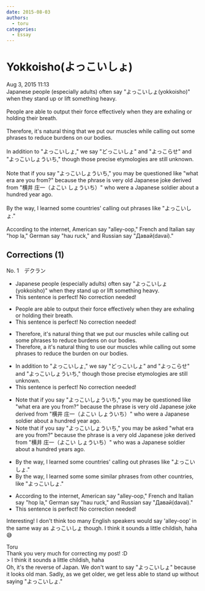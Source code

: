 ```yaml
---
date: 2015-08-03
authors:
  - toru
categories:
  - Essay
---
```


<h1 id="subject_show">Yokkoisho(よっこいしょ)</h1>
<div class="date">Aug 3, 2015 11:13</div>
<div id="post"><div id="body_show_ori">
Japanese people (especially adults) often say "よっこいしょ(yokkoisho)" when they stand up or lift something heavy.<br/><br/>People are able to output their force effectively when they are exhaling or holding their breath.<br/><br/>Therefore, it's natural thing that we put our muscles while calling out some phrases to reduce burdens on our bodies.<br/><br/>In addition to "よっこいしょ," we say "どっこいしょ" and "よっこらせ" and "よっこいしょういち," though those precise etymologies are still unknown.<br/><br/>Note that if you say "よっこいしょういち," you may be questioned like "what era are you from?" because the phrase is very old Japanese joke derived from "横井 庄一（よこい しょういち）" who were a Japanese soldier about a hundred year ago.<br/><br/>By the way, I learned some countries' calling out phrases like "よっこいしょ."<br/><br/>According to the internet, American say "alley-oop," French and Italian say "hop la," German say "hau ruck," and Russian say "Давай(davai)."
</div></div>

<!-- more -->


## Corrections (1)
<div id="block"><div class="first_name"> No. 1　<span class="just_name">デクラン</span></div><div id="block2">
<ul class="correction_field">
<li class="incorrect">Japanese people (especially adults) often say "よっこいしょ(yokkoisho)" when they stand up or lift something heavy.</li>
<li class="corrected perfect">This sentence is perfect! No correction needed!</li>
</ul>
<ul class="correction_field">
<li class="incorrect">People are able to output their force effectively when they are exhaling or holding their breath.</li>
<li class="corrected perfect">This sentence is perfect! No correction needed!</li>
</ul>
<ul class="correction_field">
<li class="incorrect">Therefore, it's natural thing that we put our muscles while calling out some phrases to reduce burdens on our bodies.</li>
<li class="corrected correct">
Therefore, <span class="f_red">a </span>it's natural thing <span class="f_red">to use</span> our muscles while calling out some phrases to reduce <span class="f_red">the </span>burden on our bodies.
</li>
</ul>
<ul class="correction_field">
<li class="incorrect">In addition to "よっこいしょ," we say "どっこいしょ" and "よっこらせ" and "よっこいしょういち," though those precise etymologies are still unknown.</li>
<li class="corrected perfect">This sentence is perfect! No correction needed!</li>
</ul>
<ul class="correction_field">
<li class="incorrect">Note that if you say "よっこいしょういち," you may be questioned like "what era are you from?" because the phrase is very old Japanese joke derived from "横井 庄一（よこい しょういち）" who were a Japanese soldier about a hundred year ago.</li>
<li class="corrected correct">
Note that if you say "よっこいしょういち," you may be <span class="f_blue">asked</span> "what era are you from?" because the phrase is <span class="f_red">a </span>very old Japanese joke derived from "横井 庄一（よこい しょういち）" who <span class="f_red">was</span> a Japanese soldier about a hundred year<span class="f_red">s</span> ago.
</li>
</ul>
<ul class="correction_field">
<li class="incorrect">By the way, I learned some countries' calling out phrases like "よっこいしょ."</li>
<li class="corrected correct">
By the way, I learned some <span class="f_blue">some similar phrases from other countries,</span> like "よっこいしょ."
</li>
</ul>
<ul class="correction_field">
<li class="incorrect">According to the internet, American say "alley-oop," French and Italian say "hop la," German say "hau ruck," and Russian say "Давай(davai)."</li>
<li class="corrected perfect">This sentence is perfect! No correction needed!</li>
</ul>
<p class="comment_small">
 Interesting! I don't think too many English speakers would say 'alley-oop' in the same way as よっこいしょ though. I think it sounds a little childish, haha 😅
</p>

</div><div class="name"><span class="just_name">Toru</span><br>
Thank you very much for correcting my post! :D<br/>&gt; I think it sounds a little childish, haha<br/>Oh, it's the reverse of Japan. We don't want to say "よっこいしょ" because it looks old man. Sadly, as we get older, we get less able to stand up without saying "よっこいしょ."
</div>
</div>
